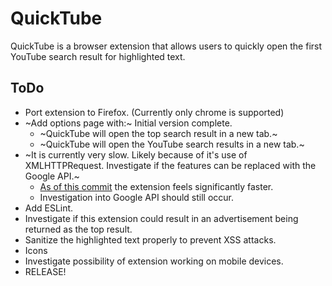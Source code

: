 # QuickTube
QuickTube is a browser extension that allows users to quickly open the first YouTube search result for highlighted text.

## ToDo
* Port extension to Firefox. (Currently only chrome is supported)
* ~Add options page with:~ Initial version complete.
  * ~QuickTube will open the top search result in a new tab.~
  * ~QuickTube will open the YouTube search results in a new tab.~
* ~It is currently very slow. Likely because of it's use of XMLHTTPRequest. Investigate if the features can be replaced with the Google API.~
  * [As of this commit](https://github.com/cdnexport/QuickTube/commit/c3479ae780ffef94fcf9614162b06ba2c34ab800) the extension feels significantly faster.
  * Investigation into Google API should still occur.
* Add ESLint.
* Investigate if this extension could result in an advertisement being returned as the top result.
* Sanitize the highlighted text properly to prevent XSS attacks.
* Icons
* Investigate possibility of extension working on mobile devices.
* RELEASE!
